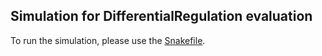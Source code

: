 ## Simulation for DifferentialRegulation evaluation


To run the simulation, please use the [Snakefile](drosophila/Snakefile).